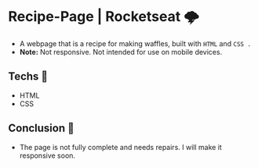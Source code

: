 # Recipe-Page | Rocketseat 🌩️
- A webpage that is a recipe for making waffles, built with ``HTML`` and ``CSS .`` 
- **Note:** Not responsive. Not intended for use on mobile devices.

## Techs 🌱
- HTML 
- CSS

## Conclusion 🧠
- The page is not fully complete and needs repairs. I will make it responsive soon.

